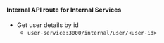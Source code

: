 #### Internal API route for Internal Services

- Get user details by id
  - `user-service:3000/internal/user/<user-id>`